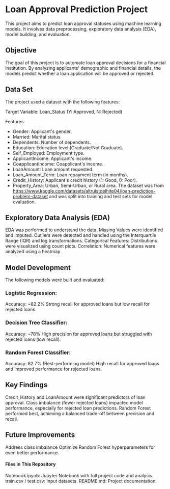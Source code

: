 # Loan Approval Prediction Project
This project aims to predict loan approval statuses using machine learning models. It involves data preprocessing, exploratory data analysis (EDA), model building, and evaluation.
## Objective
The goal of this project is to automate loan approval decisions for a financial institution. By analyzing applicants' demographic and financial details, the models predict whether a loan application will be approved or rejected.
## Data Set
The project used a dataset with the following features:

Target Variable: Loan_Status (Y: Approved, N: Rejected)

Features:
* Gender: Applicant's gender.
* Married: Marital status.
* Dependents: Number of dependents.
* Education: Education level (Graduate/Not Graduate).
* Self_Employed: Employment type.
* ApplicantIncome: Applicant's income.
* CoapplicantIncome: Coapplicant's income.
* LoanAmount: Loan amount requested.
* Loan_Amount_Term: Loan repayment term (in months).
* Credit_History: Applicant's credit history (1: Good, 0: Poor).
* Property_Area: Urban, Semi-Urban, or Rural area.
The dataset was from https://www.kaggle.com/datasets/altruistdelhite04/loan-prediction-problem-dataset and was split into training and test sets for model evaluation.

## Exploratory Data Analysis (EDA)
EDA was performed to understand the data:
Missing Values were identified and imputed.
Outliers were detected and handled using the Interquartile Range (IQR) and log transformations.
Categorical Features: Distributions were visualized using count plots.
Correlation: Numerical features were analyzed using a heatmap.
## Model Development
The following models were built and evaluated:

### Logistic Regression:

Accuracy: ~82.2%
Strong recall for approved loans but low recall for rejected loans.

### Decision Tree Classifier:
Accuracy: ~78%
High precision for approved loans but struggled with rejected loans (low recall).

### Random Forest Classifier:
Accuracy: 82.7% (Best-performing model)
High recall for approved loans and improved performance for rejected loans.

## Key Findings
Credit_History and LoanAmount were significant predictors of loan approval.
Class imbalance (fewer rejected loans) impacted model performance, especially for rejected loan predictions.
Random Forest performed best, achieving a balanced trade-off between precision and recall.

## Future Improvements
Address class imbalance
Optimize Random Forest hyperparameters for even better performance.

#### Files in This Repository
Notebook.ipynb: Jupyter Notebook with full project code and analysis.
train.csv / test.csv: Input datasets.
README.md: Project documentation.



